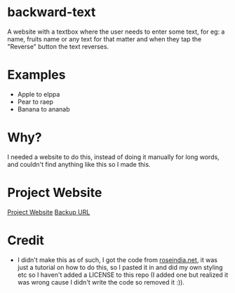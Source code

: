# backward-text
A website with a textbox where the user needs to enter some text, for eg: a name, fruits name or any text for that matter and when they tap the "Reverse" button the text reverses.

# Examples
- Apple to elppa
- Pear to raep
- Banana to ananab

# Why?
I needed a website to do this, instead of doing it manually for long words, and couldn't find anything like this so I made this.

# Project Website
[Project Website](https://backward-text.kendalldoescoding.gq)
[Backup URL](https://backward-text.netlify.app)

# Credit
- I didn't make this as of such, I got the code from [roseindia.net](https://www.roseindia.net/javascript/javascriptexamples/javascript-reverse-text-string.shtml), it was just a tutorial on how to do this, so I pasted it in and did my own styling etc so I haven't added a LICENSE to this repo (I added one but realized it was wrong cause I didn't write the code so removed it :)).

